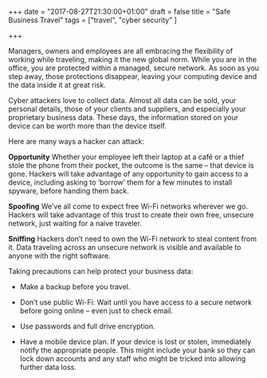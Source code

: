 +++
date = "2017-08-27T21:30:00+01:00"
draft = false
title = "Safe Business Travel"
tags = ["travel", "cyber security" ]

+++

 Managers, owners and employees are all embracing the flexibility of working while traveling, making it the new global norm. While you are in the office, you are protected within a managed, secure network. As soon as you step away, those protections disappear, leaving your computing device and the data inside it at great risk.

Cyber attackers love to collect data. Almost all data can be sold, your personal details, those of your clients and suppliers, and especially your proprietary business data. These days, the information stored on your device can be worth more than the device itself.

Here are many ways a hacker can attack:

**Opportunity** Whether your employee left their laptop at a café or a thief stole the phone from their pocket, the outcome is the same – that device is gone. Hackers will take advantage of any opportunity to gain access to a device, including asking to ‘borrow’ them for a few minutes to install spyware, before handing them back.

**Spoofing** We’ve all come to expect free Wi-Fi networks wherever we go. Hackers will take advantage of this trust to create their own free, unsecure network, just waiting for a naive traveler.

**Sniffing** Hackers don’t need to own the Wi-Fi network to steal content from it. Data traveling across an unsecure network is visible and available to anyone with the right software.

Taking precautions can help protect your business data:

*  Make a backup before you travel.

* Don’t use public Wi-Fi: Wait until you have access to a secure network before going online – even just to check email.

* Use passwords and full drive encryption.

* Have a mobile device plan. If your device is lost or stolen, immediately notify the appropriate people. This might include your bank so they can lock down accounts and any staff who might be tricked into allowing further data loss.
